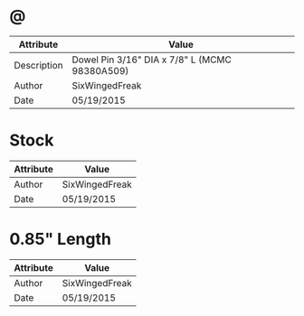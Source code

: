 # @
| Attribute | Value |
| ---  | ---     |
| Description | Dowel Pin 3/16&quot; DIA x 7/8&quot; L (MCMC 98380A509) |
| Author | SixWingedFreak |
| Date | 05/19/2015 |
# Stock
| Attribute | Value |
| ---  | ---     |
| Author | SixWingedFreak |
| Date | 05/19/2015 |
# 0.85&quot; Length
| Attribute | Value |
| ---  | ---     |
| Author | SixWingedFreak |
| Date | 05/19/2015 |
